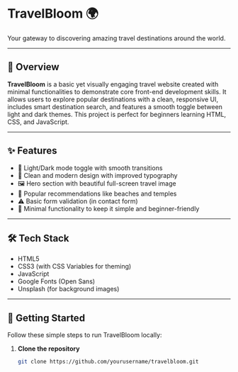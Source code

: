 # TravelBloom 🌍

Your gateway to discovering amazing travel destinations around the world.

---

## 📖 Overview

**TravelBloom** is a basic yet visually engaging travel website created with minimal functionalities to demonstrate core front-end development skills. It allows users to explore popular destinations with a clean, responsive UI, includes smart destination search, and features a smooth toggle between light and dark themes. This project is perfect for beginners learning HTML, CSS, and JavaScript.

---

## ✨ Features

- 🌙 Light/Dark mode toggle with smooth transitions
- 🎯 Clean and modern design with improved typography
- 🖼️ Hero section with beautiful full-screen travel image
- 📸 Popular recommendations like beaches and temples
- ⚠️ Basic form validation (in contact form)
- 🚨 Minimal functionality to keep it simple and beginner-friendly

---

## 🛠️ Tech Stack

- HTML5
- CSS3 (with CSS Variables for theming)
- JavaScript 
- Google Fonts (Open Sans)
- Unsplash (for background images)

---

## 🚀 Getting Started

Follow these simple steps to run TravelBloom locally:

1. **Clone the repository**
   ```bash
   git clone https://github.com/yourusername/travelbloom.git
